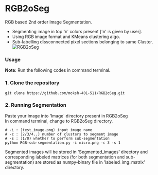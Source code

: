 # RGB2oSeg
RGB based 2nd order Image Segmentation.<br>
* Segmenting image in top 'n' colors present ['n' is given by user].<br>
* Using RGB image format and KMeans clustering algo.<br>
* Sub-labelling dissconnected pixel sections belonging to same Cluster.
![RGB2oSeg](RGB2oSeg\shown\with\Labelling.jpg)

### Usage
**Note:** Run the following codes in command terminal.<br>
### 1. Clone the repository
```
git clone https://github.com/moksh-401-511/RGB2oSeg.git
```
### 2. Running Segmentation
Paste your image into 'Image' directory present in RGB2oSeg<br>
In command terminal, change to RGB2oSeg directory.
```
# -i : (test_image.png) input image name
# -c : (2/3/4..) number of clusters to segment image
# -s : (1/0) whether to perform sub-segmentation
python RGB-sub-segmentation.py -i micro.png -c 3 -s 1
```
Segmented images will be stored in 'Segmented_images' directory and corresponding labeled matrices (for both segmentation and sub-segmentation) are stored as numpy-binary file in 'labeled_img_matrix' directory.
